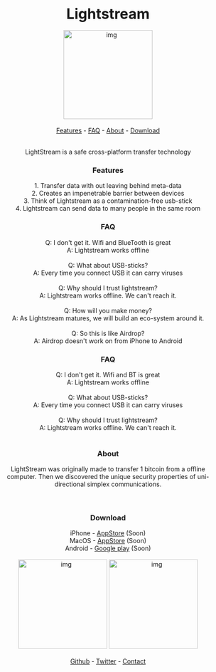 <title>LightStream is a safe cross-platform transfer technology</title>

<center>
<font size="6">
<b>Lightstream</b></font><br><br>
<img width="200" alt="img" src="http://lightstream.to/lightstream.svg">
<br><br>
<a href="#FAQ">Features</a> -
<a href="#ABOUT">FAQ</a> -
<a href="#ABOUT">About</a> -
<a href="#DOWNLOAD">Download</a>
<br><br>
<p>
LightStream is a safe cross-platform transfer technology
</p>
</center>

<center>
<h3>Features</h3>
<p>
1. Transfer data with out leaving behind meta-data<br>
2. Creates an impenetrable barrier between devices<br>
3. Think of Lightstream as a contamination-free usb-stick<br>
4. Lightstream can send data to many people in the same room<br>

<h3>FAQ</h3>

Q: I don't get it. Wifi and BlueTooth is great<br>
A: Lightstream works offline <br><br>
Q: What about USB-sticks? <br>
A: Every time you connect USB it can carry viruses<br> <br>
Q: Why should I trust lightstream?<br>
A: Lightstream works offline. We can't reach it.<br> <br>
Q: How will you make money?<br>
A: As Lightstream matures, we will build an eco-system around it. <br><br>
Q: So this is like Airdrop?<br>
A: Airdrop doesn't work on from iPhone to Android

</p>
</center>



<center>
<h3>FAQ</h3>
<p>
Q: I don't get it. Wifi and BT is great<br>
A: Lightstream works offline <br><br>
Q: What about USB-sticks? <br>
A: Every time you connect USB it can carry viruses<br> <br>
Q: Why should I trust lightstream?<br>
A: Lightstream works offline. We can't reach it.<br> <br>
</p>
</center>

<center>
<h3>About</h3>
<p>
LightStream was originally made to transfer 1 bitcoin from a offline computer. Then we discovered the unique security properties of uni-directional simplex communications.<br><br><br>
</p>
</center>

<center>
<h3>Download</h3>
iPhone - <a href="#">AppStore</a> (Soon)<br>
MacOS - <a href="#">AppStore</a> (Soon)<br>
Android - <a href="#">Google play</a> (Soon)
</center>

<center>
<br>
<img width="200" alt="img" src="http://lightstream.to/applestore.svg">
<img width="200" alt="img" src="http://lightstream.to/googlestore.svg">
<br>
<br>
</center>


<center>
  <a href="#Github">Github</a> -
  <a href="#Twitter">Twitter</a> -
  <a href="#Contact">Contact</a>
</center>
